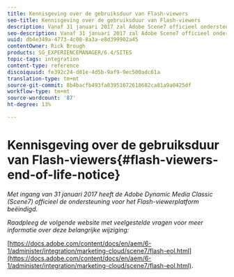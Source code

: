 ```yaml
---
title: Kennisgeving over de gebruiksduur van Flash-viewers
seo-title: Kennisgeving over de gebruiksduur van Flash-viewers
description: Vanaf 31 januari 2017 zal Adobe Scene7 officieel ondersteuning aan het einde van de levensduur van het Flash-viewerplatform bieden.
seo-description: Vanaf 31 januari 2017 zal Adobe Scene7 officieel ondersteuning aan het einde van de levensduur van het Flash-viewerplatform bieden.
uuid: db4e349a-4773-4c08-8a3a-e8d399902a45
contentOwner: Rick Brough
products: SG_EXPERIENCEMANAGER/6.4/SITES
topic-tags: integration
content-type: reference
discoiquuid: fe392c24-d01e-4d5b-9af9-9ec500adc61a
translation-type: tm+mt
source-git-commit: 8b4bacfb493fa83951672618682ca81a9a0425df
workflow-type: tm+mt
source-wordcount: '87'
ht-degree: 13%

---
```



# Kennisgeving over de gebruiksduur van Flash-viewers{#flash-viewers-end-of-life-notice}

*Met ingang van 31 januari 2017 heeft de Adobe Dynamic Media Classic (Scene7) officieel de ondersteuning voor het Flash-viewerplatform beëindigd.*

*Raadpleeg de volgende website met veelgestelde vragen voor meer informatie over deze belangrijke wijziging:*

[https://docs.adobe.com/content/docs/en/aem/6-1/administer/integration/marketing-cloud/scene7/flash-eol.html](https://docs.adobe.com/content/docs/en/aem/6-1/administer/integration/marketing-cloud/scene7/flash-eol.html).
